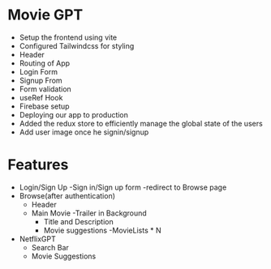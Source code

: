 # Movie GPT
- Setup the frontend using vite 
- Configured Tailwindcss for styling
- Header
- Routing of App
- Login Form
- Signup From
- Form validation
- useRef Hook
- Firebase setup
- Deploying our app to production
- Added the redux store to efficiently manage the global state of the users
- Add user image once he signin/signup 

# Features
- Login/Sign Up
    -Sign in/Sign up form
    -redirect to Browse page
- Browse(after authentication)
    - Header
    - Main Movie
        -Trailer in Background
        - Title and Description 
        - Movie suggestions
            -MovieLists * N
- NetflixGPT
    - Search Bar
    - Movie Suggestions
